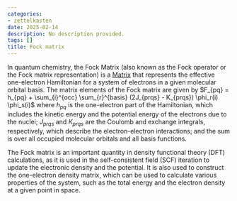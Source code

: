 ```yaml
---
categories:
- zettelkasten
date: 2025-02-14
description: No description provided.
tags: []
title: Fock matrix
---
```


In quantum chemistry, the Fock Matrix (also known as the Fock operator or the Fock matrix representation) is a [Matrix](Matrix.md) that represents the effective one-electron Hamiltonian for a system of electrons in a given molecular orbital basis. The matrix elements of the Fock matrix are given by $F_{pq} = h_{pq} + \sum_{i}^{occ} \sum_{r}^{basis} (2J_{prqs} - K_{prqs}) \phi_r(i) \phi_s(i)$ where $h_{pq}$ is the one-electron part of the Hamiltonian, which includes the kinetic energy and the potential energy of the electrons due to the nuclei; $J_{prqs}$ and $K_{prqs}$ are the Coulomb and exchange integrals, respectively, which describe the electron-electron interactions; and the sum is over all occupied molecular orbitals and all basis functions.

The Fock matrix is an important quantity in density functional theory (DFT) calculations, as it is used in the self-consistent field (SCF) iteration to update the electronic density and the potential. It is also used to construct the one-electron density matrix, which can be used to calculate various properties of the system, such as the total energy and the electron density at a given point in space.